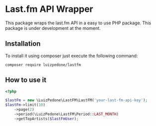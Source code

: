 # Last.fm API Wrapper

This package wraps the last.fm API in a easy to use PHP package. This package is under development at the moment.

## Installation

To install it using composer just execute the following command:

```
composer require luizpedone/lastfm
```

## How to use it

```php
<?php

$lastFm = new \LuizPedone\LastFM\LastFM('your-last-fm-api-key');
$lastFm->limit(10)
    ->page(2)
    ->period(\LuizPedone\LastFM\Period::LAST_MONTH)
    ->getTopArtists($lastFmUser);
```
